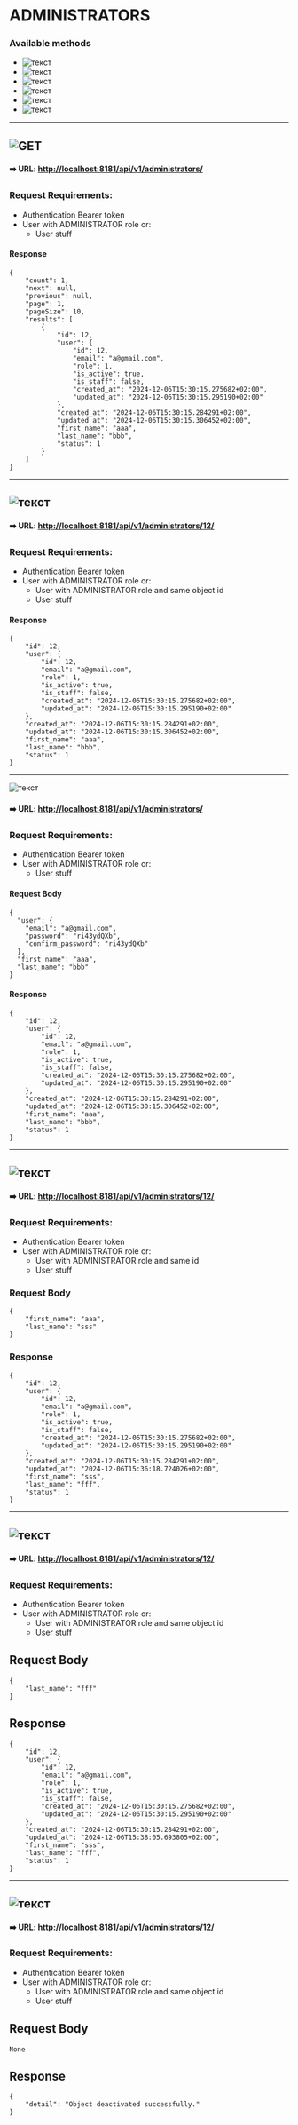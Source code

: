 # ADMINISTRATORS


### Available methods


- ![текст](https://img.shields.io/badge/GET-%2390EE90)
- ![текст](https://img.shields.io/badge/GET/{id}-%2390EE90)
- ![текст](https://img.shields.io/badge/POST-%23FFFF00)
- ![текст](https://img.shields.io/badge/PUT-%230000FF)
- ![текст](https://img.shields.io/badge/PATCH-%23DDA0DD)
- ![текст](https://img.shields.io/badge/DELETE-%23FF0000)

---
## ![GET](https://img.shields.io/badge/GET-%2390EE90)

#### ➡️ **URL**: [http://localhost:8181/api/v1/administrators/](http://localhost:8181/api/v1/administrators/)

### Request Requirements:
 - Authentication Bearer token
 - User with ADMINISTRATOR role or:
    - User stuff


#### Response

```
{
    "count": 1,
    "next": null,
    "previous": null,
    "page": 1,
    "pageSize": 10,
    "results": [
        {
            "id": 12,
            "user": {
                "id": 12,
                "email": "a@gmail.com",
                "role": 1,
                "is_active": true,
                "is_staff": false,
                "created_at": "2024-12-06T15:30:15.275682+02:00",
                "updated_at": "2024-12-06T15:30:15.295190+02:00"
            },
            "created_at": "2024-12-06T15:30:15.284291+02:00",
            "updated_at": "2024-12-06T15:30:15.306452+02:00",
            "first_name": "aaa",
            "last_name": "bbb",
            "status": 1
        }
    ]
}
```
---
## ![текст](https://img.shields.io/badge/GET/{id}-%2390EE90)

#### ➡️ **URL**: [http://localhost:8181/api/v1/administrators/12/](http://localhost:8181/api/v1/administrators/12/)


### Request Requirements:
 - Authentication Bearer token
 - User with ADMINISTRATOR role or:
    - User with ADMINISTRATOR role and same object id
    - User stuff

#### Response
```
{
    "id": 12,
    "user": {
        "id": 12,
        "email": "a@gmail.com",
        "role": 1,
        "is_active": true,
        "is_staff": false,
        "created_at": "2024-12-06T15:30:15.275682+02:00",
        "updated_at": "2024-12-06T15:30:15.295190+02:00"
    },
    "created_at": "2024-12-06T15:30:15.284291+02:00",
    "updated_at": "2024-12-06T15:30:15.306452+02:00",
    "first_name": "aaa",
    "last_name": "bbb",
    "status": 1
}
```
---
![текст](https://img.shields.io/badge/POST-%23FFFF00)

#### ➡️ **URL**: [http://localhost:8181/api/v1/administrators/](http://localhost:8181/api/v1/administrators/)

### Request Requirements:
 - Authentication Bearer token
 - User with ADMINISTRATOR role or:
    - User stuff

#### Request Body

```
{
  "user": {
    "email": "a@gmail.com",
    "password": "ri43ydQXb",
    "confirm_password": "ri43ydQXb"
  },
  "first_name": "aaa",
  "last_name": "bbb"
}
```

#### Response
```
{
    "id": 12,
    "user": {
        "id": 12,
        "email": "a@gmail.com",
        "role": 1,
        "is_active": true,
        "is_staff": false,
        "created_at": "2024-12-06T15:30:15.275682+02:00",
        "updated_at": "2024-12-06T15:30:15.295190+02:00"
    },
    "created_at": "2024-12-06T15:30:15.284291+02:00",
    "updated_at": "2024-12-06T15:30:15.306452+02:00",
    "first_name": "aaa",
    "last_name": "bbb",
    "status": 1
}
```
---
## ![текст](https://img.shields.io/badge/PUT-%230000FF)

#### ➡️ **URL**: [http://localhost:8181/api/v1/administrators/12/](http://localhost:8181/api/v1/administrators/)

### Request Requirements:
 - Authentication Bearer token
 - User with ADMINISTRATOR role or:
    - User with ADMINISTRATOR role and same id
    - User stuff

### Request Body
```
{
    "first_name": "aaa",
    "last_name": "sss"
}
```

### Response
```
{
    "id": 12,
    "user": {
        "id": 12,
        "email": "a@gmail.com",
        "role": 1,
        "is_active": true,
        "is_staff": false,
        "created_at": "2024-12-06T15:30:15.275682+02:00",
        "updated_at": "2024-12-06T15:30:15.295190+02:00"
    },
    "created_at": "2024-12-06T15:30:15.284291+02:00",
    "updated_at": "2024-12-06T15:36:18.724026+02:00",
    "first_name": "sss",
    "last_name": "fff",
    "status": 1
}
```
---
## ![текст](https://img.shields.io/badge/PATCH-%23DDA0DD)

#### ➡️ **URL**: [http://localhost:8181/api/v1/administrators/12/](http://localhost:8181/api/v1/administrators/)


### Request Requirements:
 - Authentication Bearer token
 - User with ADMINISTRATOR role or:
    - User with ADMINISTRATOR role and same object id
    - User stuff

## Request Body
```
{
    "last_name": "fff"
}
```

## Response
```
{
    "id": 12,
    "user": {
        "id": 12,
        "email": "a@gmail.com",
        "role": 1,
        "is_active": true,
        "is_staff": false,
        "created_at": "2024-12-06T15:30:15.275682+02:00",
        "updated_at": "2024-12-06T15:30:15.295190+02:00"
    },
    "created_at": "2024-12-06T15:30:15.284291+02:00",
    "updated_at": "2024-12-06T15:38:05.693805+02:00",
    "first_name": "sss",
    "last_name": "fff",
    "status": 1
}
```
---
## ![текст](https://img.shields.io/badge/DELETE-%23FF0000)

#### ➡️ **URL**: [http://localhost:8181/api/v1/administrators/12/](http://localhost:8181/api/v1/administrators/)


### Request Requirements:
 - Authentication Bearer token
 - User with ADMINISTRATOR role or:
    - User with ADMINISTRATOR role and same object id
    - User stuff

## Request Body
```
None
```

## Response
```
{
    "detail": "Object deactivated successfully."
}
```
